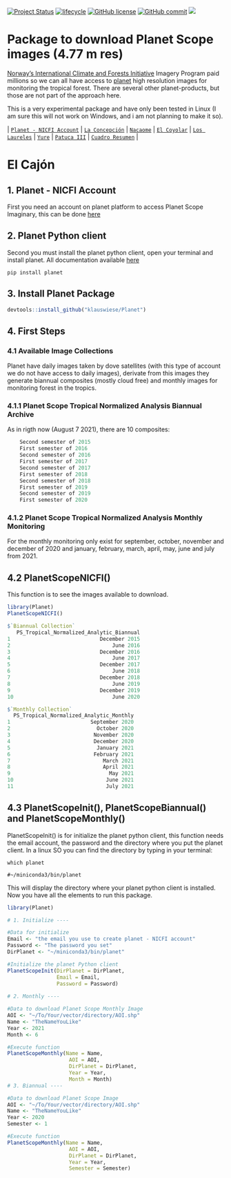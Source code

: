 [![Project Status](https://www.repostatus.org/badges/latest/active.svg)](https://www.repostatus.org/#active)
[![lifecycle](https://img.shields.io/badge/lifecycle-stable-brightgreen.svg)](https://www.tidyverse.org/lifecycle/#stable)
[![GitHub license](https://img.shields.io/github/license/Naereen/StrapDown.js.svg)](https://github.com/Naereen/StrapDown.js/blob/master/LICENSE)
[![GitHub commit](https://img.shields.io/github/last-commit/pcm-dpc/COVID-19)](https://github.com/klauswiese/pnlt/commits)
![](https://visitor-badge.laobi.icu/badge?page_id=klauswiese.klauswiese/Planet) 

# Package to download Planet Scope images (4.77 m res)

[Norway’s International Climate and Forests Initiative](https://www.nicfi.no/) Imagery Program paid millions so we can all have access to [planet](https://www.planet.com/) high resolution images for monitoring the tropical forest. There are several other planet-products, but those are not part of the approach here.

This is a very experimental package and have only been tested in Linux (I am sure this will not work on Windows, and i am not planning to make it so).


\| [`Planet - NICFI Account`](#1-planet---nicfi-account) \| [`La Concepción`](#la-concepción) \|
[`Nacaome`](#Nacaome) \| [`El Coyolar`](#el-coolar) \| [`Los Laureles`](#los-laureles)
\| [`Yure`](#Yure) \| [`Patuca III`](#patuca-iii) \| [`Cuadro Resumen`](#cuadro-resumen-de-embalses) \|
# El Cajón


## 1. Planet - NICFI Account

First you need an account on planet platform to access Planet Scope Imaginary, this can be done [here](https://www.planet.com/nicfi/)

## 2. Planet Python client

Second you must install the planet python client, open your terminal and install planet. All documentation available [here](https://github.com/planetlabs/planet-client-python)


```console
pip install planet
```


## 3. Install Planet Package


```r
devtools::install_github("klauswiese/Planet")
```


## 4. First Steps
### 4.1 Available Image Collections

Planet have daily images taken by dove satellites (with this type of account we do not have access to daily images), derivate from this images they generate biannual composites (mostly cloud free) and monthly images for monitoring forest in the tropics.

### 4.1.1 Planet Scope Tropical Normalized Analysis Biannual Archive

As in rigth now (August 7 2021), there are 10 composites:
```r
    Second semester of 2015
    First semester of 2016
    Second semester of 2016
    First semester of 2017
    Second semester of 2017
    First semester of 2018
    Second semester of 2018
    First semester of 2019
    Second semester of 2019
    First semester of 2020
```

### 4.1.2 Planet Scope Tropical Normalized Analysis Monthly Monitoring

For the monthly monitoring only exist for september, october, november and december of 2020 and january, february, march, april, may, june and july from 2021.

## 4.2 PlanetScopeNICFI()

This function is to see the images available to download.

```r
library(Planet)
PlanetScopeNICFI()

$`Biannual Collection`
   PS_Tropical_Normalized_Analytic_Biannual
1                             December 2015
2                                 June 2016
3                             December 2016
4                                 June 2017
5                             December 2017
6                                 June 2018
7                             December 2018
8                                 June 2019
9                             December 2019
10                                June 2020

$`Monthly Collection`
  PS_Tropical_Normalized_Analytic_Monthly
1                          September 2020
2                            October 2020
3                           November 2020
4                           December 2020
5                            January 2021
6                           February 2021
7                              March 2021
8                              April 2021
9                                May 2021
10                              June 2021
11                              July 2021
```

## 4.3 PlanetScopeInit(), PlanetScopeBiannual() and PlanetScopeMonthly()

PlanetScopeInit() is for initialize the planet python client, this function needs the email account, the password and the directory where you put the planet client. In a linux SO you can find the directory by typing in your terminal:

```console
which planet

#~/miniconda3/bin/planet
```

This will display the directory where your planet python client is installed. Now you have all the elements to run this package.

```r
library(Planet)

# 1. Initialize ----

#Data for initialize
Email <- "the email you use to create planet - NICFI account"
Password <- "The password you set"
DirPlanet <- "~/miniconda3/bin/planet"

#Initialize the planet Python client
PlanetScopeInit(DirPlanet = DirPlanet, 
                Email = Email, 
                Password = Password)
                  
# 2. Monthly ----

#Data to download Planet Scope Monthly Image
AOI <- "~/To/Your/vector/directory/AOI.shp"
Name <- "TheNameYouLike"
Year <- 2021 
Month <- 6

#Execute function
PlanetScopeMonthly(Name = Name, 
                    AOI = AOI, 
                    DirPlanet = DirPlanet, 
                    Year = Year, 
                    Month = Month)
# 3. Biannual ----

#Data to download Planet Scope Image
AOI <- "~/To/Your/vector/directory/AOI.shp"
Name <- "TheNameYouLike"
Year <- 2020
Semester <- 1

#Execute function
PlanetScopeMonthly(Name = Name, 
                    AOI = AOI, 
                    DirPlanet = DirPlanet, 
                    Year = Year, 
                    Semester = Semester)
```
